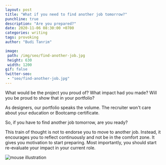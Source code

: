 ```yaml
---
layout: post
title: "What if you need to find another job tomorrow?"
punchline: true
description: "Are you prepared?"
date: 2020-11-06 08:30:00 +0700
categories: writing
tags: provoking
author: "Budi Tanrim"

image:
 path: /img/seo/find-another-job.jpg
 height: 630
 width: 1200
gif: false
twitter-seo: 
 - "seo/find-another-job.jpg"
---
```


What would be the project you proud of? What impact had you made? Will you be proud to show that in your portfolio?

As designers, our portfolio speaks the volume. The recruiter won't care about your education or Bootcamp certificate.

So, if you have to find another job tomorrow, are you ready?

This train of thought is not to endorse you to move to another job. Instead, it encourages you to reflect continuously and not be in the comfort zone. It gives you motivation to start preparing. Most importantly, you should start re-evaluate your impact in your current role.

<div class="img-wrapper m-b-m">
    <img src="https://buditanrim.co/img/post/2020/11/find-another-job.jpg" alt="mouse illustration" class="illustration small" />
</div>
<media:content url="https://buditanrim.co/img/post/2020/1/find-another-job.jpg" medium="image" />